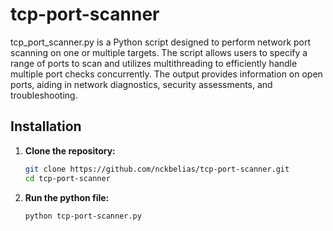 # tcp-port-scanner
tcp_port_scanner.py is a Python script designed to perform network port scanning on one or multiple targets. The script allows users to specify a range of ports to scan and utilizes multithreading to efficiently handle multiple port checks concurrently. The output provides information on open ports, aiding in network diagnostics, security assessments, and troubleshooting.

## Installation

1. **Clone the repository:**

   ```bash
   git clone https://github.com/nckbelias/tcp-port-scanner.git
   cd tcp-port-scanner

2. **Run the python file:**

   ```bash
   python tcp-port-scanner.py


